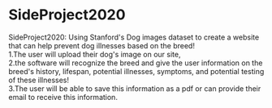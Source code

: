 # SideProject2020
SideProject2020: Using Stanford's Dog images dataset to create a website that can help prevent dog illnesses based on the breed! 
<br />
1.The user will upload their dog's image on our site, 
<br />
2.the software will recognize the breed and give the user information on the breed's history, lifespan, potential illnesses, symptoms, and potential testing of these illnesses!
<br />
3.The user will be able to save this information as a pdf or can provide their email to receive this information. 
